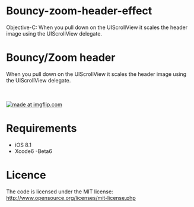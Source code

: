 # Bouncy-zoom-header-effect
Objective-C: When you pull down on the UIScrollView it scales the header image using the UIScrollView delegate.

Bouncy/Zoom header 
==============

When you pull down on the UIScrollView it scales the header image using the UIScrollView delegate.


<br><br>
<a href="https://imgflip.com/gif/xqq1f"><img src="https://i.imgflip.com/xqq1f.gif" title="made at imgflip.com"/></a>
<br>


Requirements
==============
- iOS 8.1
- Xcode6 -Beta6

Licence
================
The code is licensed under the MIT license: http://www.opensource.org/licenses/mit-license.php
